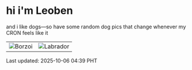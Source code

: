 # hi i'm Leoben

and i like dogs—so have some random dog pics that change whenever my CRON feels like it

|  |  |
|--------|----------|
| ![Borzoi](https://random-dog-vercel.vercel.app/api/random-borzoi?v=1759696770) | ![Labrador](https://random-dog-vercel.vercel.app/api/random-labrador?v=1759696770) |

Last updated: 2025-10-06 04:39 PHT
